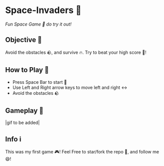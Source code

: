 # Space-Invaders 🚀

*Fun Space Game 🌌 do try it out!*

## Objective 🥅

Avoid the obstacles 🪨, and survive 🔥. Try to beat your high score 💯!

## How to Play 🤔

- Press Space Bar to start 🔘
- Use Left and Right arrow keys to move left and right ↔️
- Avoid the obstacles 🪨

## Gameplay 🎥

|gif to be added|

## Info ℹ️

This was my first game 🎮! Feel Free to star/fork the repo 🌟, and follow me 😄! 
